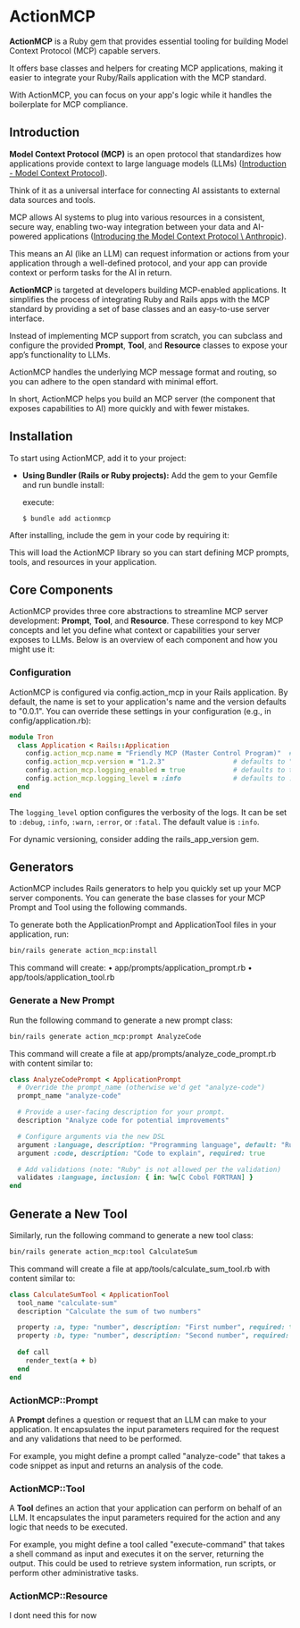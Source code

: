 # ActionMCP

**ActionMCP** is a Ruby gem that provides essential tooling for building Model Context Protocol (MCP) capable servers. 

It offers base classes and helpers for creating MCP applications, making it easier to integrate your Ruby/Rails application with the MCP standard. 

With ActionMCP, you can focus on your app's logic while it handles the boilerplate for MCP compliance.

## Introduction

**Model Context Protocol (MCP)** is an open protocol that standardizes how applications provide context to large language models (LLMs) ([Introduction - Model Context Protocol](https://modelcontextprotocol.io/introduction#:~:text=MCP%20is%20an%20open%20protocol,different%20data%20sources%20and%20tools)). 

Think of it as a universal interface for connecting AI assistants to external data sources and tools. 

MCP allows AI systems to plug into various resources in a consistent, secure way, enabling two-way integration between your data and AI-powered applications ([Introducing the Model Context Protocol \ Anthropic](https://www.anthropic.com/news/model-context-protocol#:~:text=The%20Model%20Context%20Protocol%20is,that%20connect%20to%20these%20servers)). 

This means an AI (like an LLM) can request information or actions from your application through a well-defined protocol, and your app can provide context or perform tasks for the AI in return.

**ActionMCP** is targeted at developers building MCP-enabled applications. 
It simplifies the process of integrating Ruby and Rails apps with the MCP standard by providing a set of base classes and an easy-to-use server interface. 

Instead of implementing MCP support from scratch, you can subclass and configure the provided **Prompt**, **Tool**, and **Resource** classes to expose your app’s functionality to LLMs. 

ActionMCP handles the underlying MCP message format and routing, so you can adhere to the open standard with minimal effort. 

In short, ActionMCP helps you build an MCP server (the component that exposes capabilities to AI) more quickly and with fewer mistakes.

## Installation

To start using ActionMCP, add it to your project:

- **Using Bundler (Rails or Ruby projects):** Add the gem to your Gemfile and run bundle install:
  
  execute:
  ```
  $ bundle add actionmcp
  ```

After installing, include the gem in your code by requiring it:

This will load the ActionMCP library so you can start defining MCP prompts, tools, and resources in your application.

## Core Components

ActionMCP provides three core abstractions to streamline MCP server development: **Prompt**, **Tool**, and **Resource**. 
These correspond to key MCP concepts and let you define what context or capabilities your server exposes to LLMs. 
Below is an overview of each component and how you might use it:

### Configuration
ActionMCP is configured via config.action_mcp in your Rails application. 
By default, the name is set to your application's name and the version defaults to "0.0.1". 
You can override these settings in your configuration (e.g., in config/application.rb):
```ruby
module Tron
  class Application < Rails::Application
    config.action_mcp.name = "Friendly MCP (Master Control Program)"  # defaults to Rails.application.name
    config.action_mcp.version = "1.2.3"                 # defaults to "0.0.1"
    config.action_mcp.logging_enabled = true            # defaults to true
    config.action_mcp.logging_level = :info             # defaults to :info, can be :debug, :info, :warn, :error, :fatal
  end
end
```
The `logging_level` option configures the verbosity of the logs. It can be set to `:debug`, `:info`, `:warn`, `:error`, or `:fatal`. The default value is `:info`.

For dynamic versioning, consider adding the rails_app_version gem.

## Generators

ActionMCP includes Rails generators to help you quickly set up your MCP server components. You can generate the base classes for your MCP Prompt and Tool using the following commands.

To generate both the ApplicationPrompt and ApplicationTool files in your application, run:

```bash
bin/rails generate action_mcp:install 
```

This command will create:
•	app/prompts/application_prompt.rb
•	app/tools/application_tool.rb

### Generate a New Prompt

Run the following command to generate a new prompt class:

```bash
bin/rails generate action_mcp:prompt AnalyzeCode
```
This command will create a file at app/prompts/analyze_code_prompt.rb with content similar to:

```ruby
class AnalyzeCodePrompt < ApplicationPrompt
  # Override the prompt_name (otherwise we'd get "analyze-code")
  prompt_name "analyze-code"

  # Provide a user-facing description for your prompt.
  description "Analyze code for potential improvements"

  # Configure arguments via the new DSL
  argument :language, description: "Programming language", default: "Ruby"
  argument :code, description: "Code to explain", required: true

  # Add validations (note: "Ruby" is not allowed per the validation)
  validates :language, inclusion: { in: %w[C Cobol FORTRAN] }
end
```

## Generate a New Tool
Similarly, run the following command to generate a new tool class:

```bash
bin/rails generate action_mcp:tool CalculateSum
```

This command will create a file at app/tools/calculate_sum_tool.rb with content similar to:

```ruby
class CalculateSumTool < ApplicationTool
  tool_name "calculate-sum"
  description "Calculate the sum of two numbers"

  property :a, type: "number", description: "First number", required: true
  property :b, type: "number", description: "Second number", required: true
  
  def call
    render_text(a + b)
  end
end
```

### ActionMCP::Prompt

A **Prompt** defines a question or request that an LLM can make to your application. It encapsulates the input parameters required for the request and any validations that need to be performed.

For example, you might define a prompt called "analyze-code" that takes a code snippet as input and returns an analysis of the code.

### ActionMCP::Tool

A **Tool** defines an action that your application can perform on behalf of an LLM. It encapsulates the input parameters required for the action and any logic that needs to be executed.

For example, you might define a tool called "execute-command" that takes a shell command as input and executes it on the server, returning the output. This could be used to retrieve system information, run scripts, or perform other administrative tasks.

### ActionMCP::Resource

I dont need this for now
